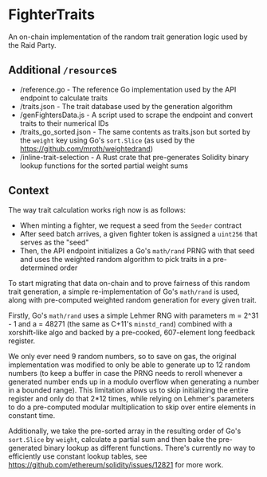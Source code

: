 # FighterTraits

An on-chain implementation of the random trait generation logic used by the Raid Party.

## Additional `/resource`s
- /reference.go - The reference Go implementation used by the API endpoint to calculate traits
- /traits.json - The trait database used by the generation algorithm
- /genFightersData.js - A script used to scrape the endpoint and convert traits to their numerical IDs
- /traits_go_sorted.json - The same contents as traits.json but sorted by the `weight` key using Go's `sort.Slice` (as used by the https://github.com/mroth/weightedrand)
- /inline-trait-selection - A Rust crate that pre-generates Solidity binary lookup functions for the sorted partial weight sums

## Context
The way trait calculation works righ now is as follows:
- When minting a fighter, we request a seed from the `Seeder` contract
- After seed batch arrives, a given fighter token is assigned a `uint256` that serves as the "seed"
- Then, the API endpoint initializes a Go's `math/rand` PRNG with that seed and uses the weighted random algorithm to pick traits in a pre-determined order

To start migrating that data on-chain and to prove fairness of this random trait generation, a simple re-implementation of Go's `math/rand` is used, along with pre-computed weighted random generation for every given trait.

Firstly, Go's `math/rand` uses a simple Lehmer RNG with parameters m = 2^31 - 1 and a = 48271 (the same as C+11's `minstd_rand`) combined with a xorshift-like algo and backed by a pre-cooked, 607-element long feedback register.

We only ever need 9 random numbers, so to save on gas, the original implementation was modified to only be able to generate up to 12 random numbers (to keep a buffer in case the PRNG needs to reroll whenever a generated number ends up in a modulo overflow when generating a number in a bounded range). This limitation allows us to skip initializing the entire register and only do that 2*12 times, while relying on Lehmer's parameters to do a pre-computed modular multiplication to skip over entire elements in constant time.

Additionally, we take the pre-sorted array in the resulting order of Go's `sort.Slice` by `weight`, calculate a partial sum and then bake the pre-generated binary lookup as different functions.
There's currently no way to efficiently use constant lookup tables, see https://github.com/ethereum/solidity/issues/12821 for more work.
